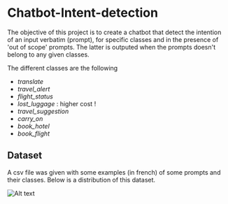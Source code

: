 # Chatbot-Intent-detection

The objective of this project is to create a chatbot that detect the intention of an input verbatim (prompt), for specific classes and in the presence of 'out of scope' prompts. The latter is outputed when the prompts doesn't belong to any given classes. 

The different classes are the following

- *translate*
- *travel_alert*
- *flight_status*
- *lost_luggage* : higher cost !
- *travel_suggestion*
- *carry_on*
- *book_hotel*
- *book_flight*

## Dataset 

A csv file was given with some examples (in french) of some prompts and their classes. Below is a distribution of this dataset. 

![Alt text](image.png)



